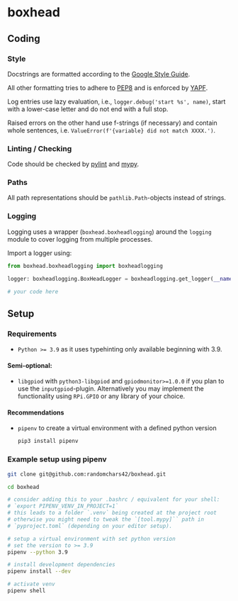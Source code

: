 # boxhead


## Coding

### Style

Docstrings are formatted according to the [Google Style Guide](https://google.github.io/styleguide/pyguide.html).

All other formatting tries to adhere to [PEP8](https://www.python.org/dev/peps/pep-0008/) and is enforced by [YAPF](https://github.com/google/yapf/).

Log entries use lazy evaluation, i.e., `logger.debug('start %s', name)`, start with a lower-case letter and do not end with a full stop.

Raised errors on the other hand use f-strings (if necessary) and contain whole sentences, i.e. `ValueError(f'{variable} did not match XXXX.')`.

### Linting / Checking

Code should be checked by [pylint](pylint.org) and [mypy](mypy-lang.org).

### Paths

All path representations should be `pathlib.Path`-objects instead of strings.

### Logging

Logging uses a wrapper (`boxhead.boxheadlogging`) around the `logging` module to cover logging from multiple processes.

Import a logger using:

```python
from boxhead.boxheadlogging import boxheadlogging

logger: boxheadlogging.BoxHeadLogger = boxheadlogging.get_logger(__name__)

# your code here
```

## Setup

### Requirements

* `Python >= 3.9` as it uses typehinting only available beginning with 3.9.

#### Semi-optional:

* `libgpiod` with `python3-libgpiod` and `gpiodmonitor>=1.0.0` if you plan to use the `inputgpiod`-plugin. Alternatively you may implement the functionality using `RPi.GPIO` or any library of your choice.

#### Recommendations

* `pipenv` to create a virtual environment with a defined python version

  ```sh
  pip3 install pipenv
  ```

### Example setup using pipenv

```sh
git clone git@github.com:randomchars42/boxhead.git

cd boxhead

# consider adding this to your .bashrc / equivalent for your shell:
# `export PIPENV_VENV_IN_PROJECT=1`
# this leads to a folder `.venv` being created at the project root
# otherwise you might need to tweak the `[tool.mypy]`` path in
# `pyproject.toml` (depending on your editor setup).

# setup a virtual environment with set python version
# set the version to >= 3.9
pipenv --python 3.9

# install development dependencies
pipenv install --dev

# activate venv
pipenv shell

```
